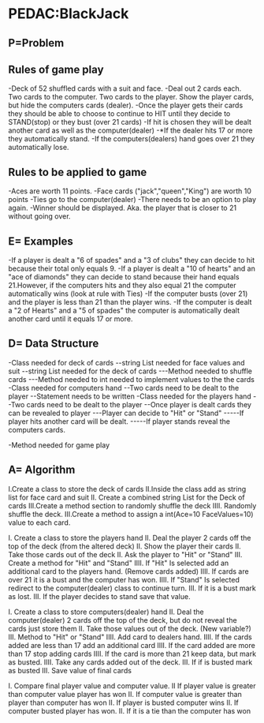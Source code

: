 # PEDAC:BlackJack

## P=Problem

## Rules of game play

-Deck of 52 shuffled cards with a suit and face.
-Deal out 2 cards each. Two cards to the computer. Two cards to the player. Show the player cards, but hide the computers cards (dealer).
-Once the player gets their cards they should be able to choose to continue to HIT until they decide to STAND(stop) or they bust (over 21 cards)
-If hit is chosen they will be dealt another card as well as the computer(dealer)
-\*If the dealer hits 17 or more they automatically stand.
-If the computers(dealers) hand goes over 21 they automatically lose.

## Rules to be applied to game

-Aces are worth 11 points.
-Face cards ("jack","queen","King") are worth 10 points
-Ties go to the computer(dealer)
-There needs to be an option to play again.
-Winner should be displayed. Aka. the player that is closer to 21 without going over.

## E= Examples

-If a player is dealt a "6 of spades" and a "3 of clubs" they can decide to hit because their total only equals 9.
-If a player is dealt a "10 of hearts" and an "ace of diamonds" they can decide to stand because their hand equals 21.However, if the computers hits and they also equal 21 the computer automatically wins (look at rule with Ties)
-If the computer busts (over 21) and the player is less than 21 than the player wins.
-If the computer is dealt a "2 of Hearts" and a "5 of spades" the computer is automatically dealt another card until it equals 17 or more.

## D= Data Structure

-Class needed for deck of cards
--string List needed for face values and suit
--string List needed for the deck of cards
---Method needed to shuffle cards
---Method needed to int needed to implement values to the the cards
-Class needed for computers hand
--Two cards need to be dealt to the player
--Statement needs to be written
-Class needed for the players hand
--Two cards need to be dealt to the player
--Once player is dealt cards they can be revealed to player
---Player can decide to "Hit" or "Stand"
-----If player hits another card will be dealt.
-----If player stands reveal the computers cards.

-Method needed for game play

## A= Algorithm

I.Create a class to store the deck of cards
II.Inside the class add as string list for face card and suit
II. Create a combined string List for the Deck of cards
III.Create a method section to randomly shuffle the deck
IIII. Randomly shuffle the deck.
III.Create a method to assign a int(Ace=10 FaceValues=10) value to each card.

I. Create a class to store the players hand
II. Deal the player 2 cards off the top of the deck (from the altered deck)
II. Show the player their cards
II. Take those cards out of the deck
II. Ask the player to "Hit" or "Stand"
III. Create a method for "Hit" and "Stand"
IIII. If "Hit" Is selected add an additional card to the players hand. (Remove cards added)
IIII. If cards are over 21 it is a bust and the computer has won.
IIII. If "Stand" Is selected redirect to the computer(dealer) class to continue turn.
III. If it is a bust mark as lost.
III. If the player decides to stand save that value.

I. Create a class to store computers(dealer) hand
II. Deal the computer(dealer) 2 cards off the top of the deck, but do not reveal the cards just store them
II. Take those values out of the deck. (New variable?)
III. Method to "Hit" or "Stand"
IIII. Add card to dealers hand.
IIII. If the cards added are less than 17 add an additional card
IIII. If the card added are more than 17 stop adding cards
IIII. If the card is more than 21 keep data, but mark as busted.
IIII. Take any cards added out of the deck.
III. If if is busted mark as busted
III. Save value of final cards

I. Compare final player value and computer value.
II If player value is greater than computer value player has won
II. If computer value is greater than player than computer has won
II. If player is busted computer wins
II. If computer busted player has won.
II. If it is a tie than the computer has won
